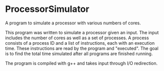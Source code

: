 # ProcessorSimulator
A program to simulate a processor with various numbers of cores.

This program was written to simulate a processor given an input. 
The input includes the number of cores as well as a set of processes.
A process consists of a process ID and a list of instructions, each with an execution time.
These instructions are read by the program and "executed".
The goal is to find the total time simulated after all programs are finished running.

The program is compiled with g++ and takes input through I/O redirection.
